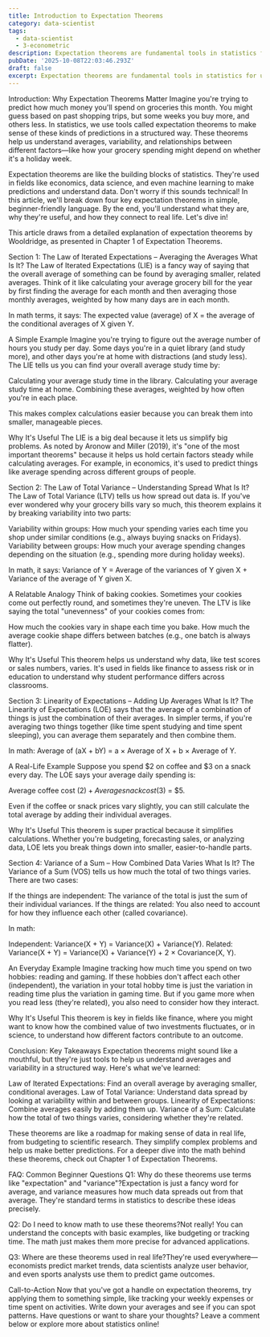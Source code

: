 ```yaml
---
title: Introduction to Expectation Theorems
category: data-scientist
tags:
  - data-scientist
  - 3-econometric
description: Expectation theorems are fundamental tools in statistics for understanding averages, variability, and relationships between variables. This article explains ...
pubDate: '2025-10-08T22:03:46.293Z'
draft: false
excerpt: Expectation theorems are fundamental tools in statistics for understanding averages, variability, and relationships between variables. This article explains ...
---
```


Introduction: Why Expectation Theorems Matter
Imagine you're trying to predict how much money you'll spend on groceries this month. You might guess based on past shopping trips, but some weeks you buy more, and others less. In statistics, we use tools called expectation theorems to make sense of these kinds of predictions in a structured way. These theorems help us understand averages, variability, and relationships between different factors—like how your grocery spending might depend on whether it's a holiday week.

Expectation theorems are like the building blocks of statistics. They're used in fields like economics, data science, and even machine learning to make predictions and understand data. Don't worry if this sounds technical! In this article, we'll break down four key expectation theorems in simple, beginner-friendly language. By the end, you'll understand what they are, why they're useful, and how they connect to real life. Let's dive in!

This article draws from a detailed explanation of expectation theorems by Wooldridge, as presented in Chapter 1 of Expectation Theorems.

Section 1: The Law of Iterated Expectations – Averaging the Averages
What Is It?
The Law of Iterated Expectations (LIE) is a fancy way of saying that the overall average of something can be found by averaging smaller, related averages. Think of it like calculating your average grocery bill for the year by first finding the average for each month and then averaging those monthly averages, weighted by how many days are in each month.

In math terms, it says:
The expected value (average) of X = the average of the conditional averages of X given Y.

A Simple Example
Imagine you're trying to figure out the average number of hours you study per day. Some days you're in a quiet library (and study more), and other days you're at home with distractions (and study less). The LIE tells us you can find your overall average study time by:

Calculating your average study time in the library.
Calculating your average study time at home.
Combining these averages, weighted by how often you're in each place.

This makes complex calculations easier because you can break them into smaller, manageable pieces.

Why It's Useful
The LIE is a big deal because it lets us simplify big problems. As noted by Aronow and Miller (2019), it's "one of the most important theorems" because it helps us hold certain factors steady while calculating averages. For example, in economics, it's used to predict things like average spending across different groups of people.

Section 2: The Law of Total Variance – Understanding Spread
What Is It?
The Law of Total Variance (LTV) tells us how spread out data is. If you've ever wondered why your grocery bills vary so much, this theorem explains it by breaking variability into two parts:

Variability within groups: How much your spending varies each time you shop under similar conditions (e.g., always buying snacks on Fridays).
Variability between groups: How much your average spending changes depending on the situation (e.g., spending more during holiday weeks).

In math, it says:
Variance of Y = Average of the variances of Y given X + Variance of the average of Y given X.

A Relatable Analogy
Think of baking cookies. Sometimes your cookies come out perfectly round, and sometimes they're uneven. The LTV is like saying the total "unevenness" of your cookies comes from:

How much the cookies vary in shape each time you bake.
How much the average cookie shape differs between batches (e.g., one batch is always flatter).

Why It's Useful
This theorem helps us understand why data, like test scores or sales numbers, varies. It's used in fields like finance to assess risk or in education to understand why student performance differs across classrooms.

Section 3: Linearity of Expectations – Adding Up Averages
What Is It?
The Linearity of Expectations (LOE) says that the average of a combination of things is just the combination of their averages. In simpler terms, if you're averaging two things together (like time spent studying and time spent sleeping), you can average them separately and then combine them.

In math:
Average of (aX + bY) = a × Average of X + b × Average of Y.

A Real-Life Example
Suppose you spend $2 on coffee and $3 on a snack every day. The LOE says your average daily spending is:

Average coffee cost ($2) + Average snack cost ($3) = $5.

Even if the coffee or snack prices vary slightly, you can still calculate the total average by adding their individual averages.

Why It's Useful
This theorem is super practical because it simplifies calculations. Whether you're budgeting, forecasting sales, or analyzing data, LOE lets you break things down into smaller, easier-to-handle parts.

Section 4: Variance of a Sum – How Combined Data Varies
What Is It?
The Variance of a Sum (VOS) tells us how much the total of two things varies. There are two cases:

If the things are independent: The variance of the total is just the sum of their individual variances.
If the things are related: You also need to account for how they influence each other (called covariance).

In math:

Independent: Variance(X + Y) = Variance(X) + Variance(Y).
Related: Variance(X + Y) = Variance(X) + Variance(Y) + 2 × Covariance(X, Y).

An Everyday Example
Imagine tracking how much time you spend on two hobbies: reading and gaming. If these hobbies don't affect each other (independent), the variation in your total hobby time is just the variation in reading time plus the variation in gaming time. But if you game more when you read less (they're related), you also need to consider how they interact.

Why It's Useful
This theorem is key in fields like finance, where you might want to know how the combined value of two investments fluctuates, or in science, to understand how different factors contribute to an outcome.

Conclusion: Key Takeaways
Expectation theorems might sound like a mouthful, but they're just tools to help us understand averages and variability in a structured way. Here's what we've learned:

Law of Iterated Expectations: Find an overall average by averaging smaller, conditional averages.
Law of Total Variance: Understand data spread by looking at variability within and between groups.
Linearity of Expectations: Combine averages easily by adding them up.
Variance of a Sum: Calculate how the total of two things varies, considering whether they're related.

These theorems are like a roadmap for making sense of data in real life, from budgeting to scientific research. They simplify complex problems and help us make better predictions. For a deeper dive into the math behind these theorems, check out Chapter 1 of Expectation Theorems.

FAQ: Common Beginner Questions
Q1: Why do these theorems use terms like "expectation" and "variance"?Expectation is just a fancy word for average, and variance measures how much data spreads out from that average. They're standard terms in statistics to describe these ideas precisely.

Q2: Do I need to know math to use these theorems?Not really! You can understand the concepts with basic examples, like budgeting or tracking time. The math just makes them more precise for advanced applications.

Q3: Where are these theorems used in real life?They're used everywhere—economists predict market trends, data scientists analyze user behavior, and even sports analysts use them to predict game outcomes.

Call-to-Action
Now that you've got a handle on expectation theorems, try applying them to something simple, like tracking your weekly expenses or time spent on activities. Write down your averages and see if you can spot patterns. Have questions or want to share your thoughts? Leave a comment below or explore more about statistics online!
